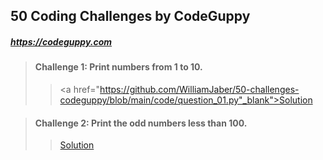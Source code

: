 ## 50 Coding Challenges by CodeGuppy
##### https://codeguppy.com

> #### Challenge 1: Print numbers from 1 to 10.
>> <a href="https://github.com/WilliamJaber/50-challenges-codeguppy/blob/main/code/question_01.py"_blank">Solution</a>

> #### Challenge 2: Print the odd numbers less than 100.
>> [Solution](https://github.com/WilliamJaber/50-challenges-codeguppy/blob/main/code/question_02.py)
